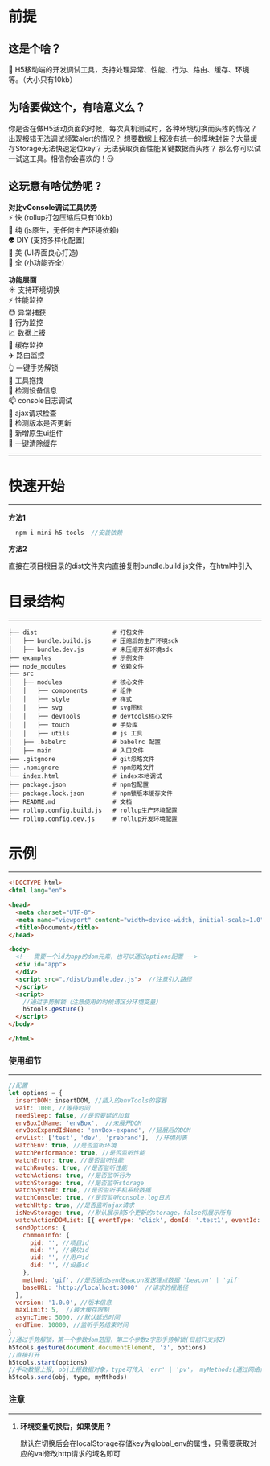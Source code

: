 # **前提**

## **这是个啥？**  

🔨 H5移动端的开发调试工具，支持处理异常、性能、行为、路由、缓存、环境等。（大小只有10kb）


## **为啥要做这个，有啥意义么？**

你是否在做H5活动页面的时候，每次真机测试时，各种环境切换而头疼的情况？出现报错无法调试频繁alert的情况？ 想要数据上报没有统一的模块封装？大量缓存Storage无法快速定位key？ 无法获取页面性能关键数据而头疼？ 那么你可以试一试这工具。相信你会喜欢的！😏

## **这玩意有啥优势呢 ?**  

 **对比vConsole调试工具优势**  
 ⚡  快 (rollup打包压缩后只有10kb)  
 📄  纯 (js原生，无任何生产环境依赖)  
 👽  DIY (支持多样化配置)  
 💛  美 (UI界面良心打造)  
 🍉  全 (小功能齐全)  

 **功能层面**  
 ☀️  支持环境切换  
 ⚡  性能监控  
 😈  异常捕获  
 🍜  行为监控  
 📈  数据上报  
 📜  缓存监控  
 ✈️  路由监控  
 👆  一键手势解锁  
 🌊  工具拖拽  
 📲  检测设备信息  
 📫  console日志调试   
 💌  ajax请求检查    
 💍  检测版本是否更新  
 🍏  新增原生ui组件  
 🍏  一键清除缓存  

---


# **快速开始**

---
**方法1**

```js
  npm i mini-h5-tools  //安装依赖
```
**方法2**

直接在项目根目录的dist文件夹内直接复制bundle.build.js文件，在html中引入


# **目录结构**

---

````
├── dist                     # 打包文件
│   ├── bundle.build.js      # 压缩后的生产环境sdk
│   ├── bundle.dev.js        # 未压缩开发环境sdk
├── examples                 # 示例文件 
├── node_modules             # 依赖文件 
├── src
│   ├── modules              # 核心文件 
│   │   ├── components       # 组件
│   │   ├── style            # 样式
│   │   ├── svg              # svg图标
│   │   ├── devTools         # devtools核心文件
│   │   ├── touch            # 手势库
│   │   ├── utils            # js 工具
│   ├── .babelrc             # babelrc 配置
│   ├── main                 # 入口文件
├── .gitgnore                # git忽略文件
├── .npmignore               # npm忽略文件
└── index.html               # index本地调试
├── package.json             # npm包配置
├── package.lock.json        # npm锁版本缓存文件
├── README.md                # 文档
├── rollup.config.build.js   # rollup生产环境配置
└── rollup.config.dev.js     # rollup开发环境配置
````

# **示例**

---

```html
<!DOCTYPE html>
<html lang="en">

<head>
  <meta charset="UTF-8">
  <meta name="viewport" content="width=device-width, initial-scale=1.0">
  <title>Document</title>
</head>

<body>
  <!-- 需要一个id为app的dom元素，也可以通过options配置 -->
  <div id="app">  
  </div>
  <script src="./dist/bundle.dev.js">  //注意引入路径
  </script>
  <script>
    //通过手势解锁（注意使用的时候请区分环境变量）
    h5tools.gesture()
  </script>
</body>

</html>
```

### **使用细节**

---

```js
//配置
let options = {
  insertDOM: insertDOM, //插入的envTools的容器
  wait: 1000, //等待时间
  needSleep: false, //是否要延迟加载 
  envBoxIdName: 'envBox',  //未展开DOM
  envBoxExpandIdName: 'envBox-expand', //延展后的DOM
  envList: ['test', 'dev', 'prebrand'],  //环境列表
  watchEnv: true, //是否监听环境
  watchPerformance: true, //是否监听性能
  watchError: true, //是否监听性能
  watchRoutes: true, //是否监听性能
  watchActions: true, //是否监听行为
  watchStorage: true, //是否监听storage
  watchSystem: true, //是否监听手机系统数据
  watchConsole: true, //是否监听console.log日志
  watchHttp: true, //是否监听ajax请求
  isNewStorage: true, //默认展示前5个更新的storage，false将展示所有
  watchActionDOMList: [{ eventType: 'click', domId: '.test1', eventId: '001' }], //监听数组内的DOM
  sendOptions: {
    commonInfo: {
      pid: '', //项目id
      mid: '', //模块id
      uid: '', //用户id
      did: '', //设备id
    },
    method: 'gif', //是否通过sendBeacon发送埋点数据 'beacon' | 'gif' 
    baseURL: 'http://localhost:8000'  //请求的根路径
  },
  version: '1.0.0', //版本信息
  maxLimit: 5,  //最大缓存限制
  asyncTime: 5000, //默认延迟时间
  endTime: 10000, //监听手势结束时间
}
//通过手势解锁，第一个参数dom范围，第二个参数z字形手势解锁(目前只支持Z)
h5tools.gesture(document.documentElement, 'z', options)
//直接打开
h5tools.start(options)
//手动数据上报, obj上报数据对象，type可传入 'err' | 'pv'， myMethods(通过网络信标或gif方案上报数据) 可传入 'beacon' | 'gif' 
h5tools.send(obj, type, myMthods)
```


### **注意**

---
1. **环境变量切换后，如果使用？**

    默认在切换后会在localStorage存储key为global_env的属性，只需要获取对应的val修改http请求的域名即可

